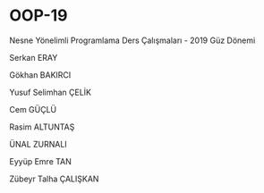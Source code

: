 ﻿# OOP-19
Nesne Yönelimli Programlama Ders Çalışmaları - 2019 Güz Dönemi



Serkan ERAY

Gökhan BAKIRCI

Yusuf Selimhan ÇELİK 

Cem GÜÇLÜ

Rasim ALTUNTAŞ

ÜNAL  ZURNALI

Eyyüp Emre TAN

Zübeyr Talha ÇALIŞKAN
